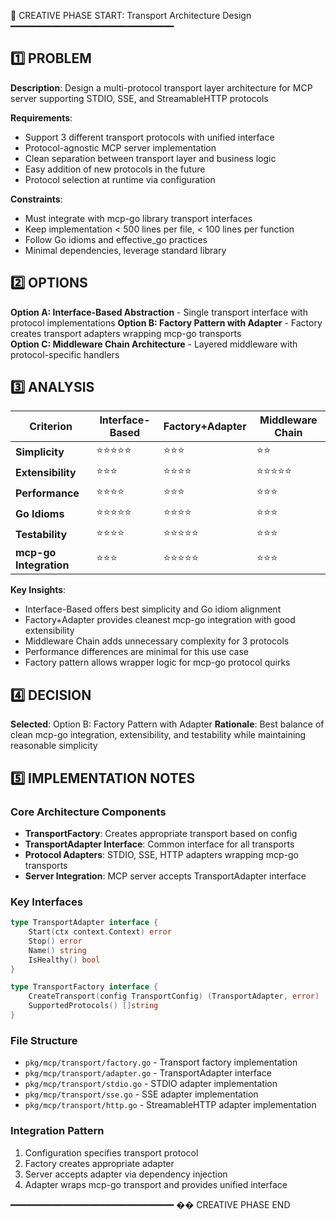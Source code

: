 📌 CREATIVE PHASE START: Transport Architecture Design
━━━━━━━━━━━━━━━━━━━━━━━━━━━━━━━

## 1️⃣ PROBLEM
**Description**: Design a multi-protocol transport layer architecture for MCP server supporting STDIO, SSE, and StreamableHTTP protocols

**Requirements**:
- Support 3 different transport protocols with unified interface
- Protocol-agnostic MCP server implementation
- Clean separation between transport layer and business logic  
- Easy addition of new protocols in the future
- Protocol selection at runtime via configuration

**Constraints**:
- Must integrate with mcp-go library transport interfaces
- Keep implementation < 500 lines per file, < 100 lines per function
- Follow Go idioms and effective_go practices
- Minimal dependencies, leverage standard library

## 2️⃣ OPTIONS

**Option A: Interface-Based Abstraction** - Single transport interface with protocol implementations
**Option B: Factory Pattern with Adapter** - Factory creates transport adapters wrapping mcp-go transports  
**Option C: Middleware Chain Architecture** - Layered middleware with protocol-specific handlers

## 3️⃣ ANALYSIS

| Criterion | Interface-Based | Factory+Adapter | Middleware Chain |
|-----------|----------------|-----------------|------------------|
| **Simplicity** | ⭐⭐⭐⭐⭐ | ⭐⭐⭐ | ⭐⭐ |
| **Extensibility** | ⭐⭐⭐ | ⭐⭐⭐⭐ | ⭐⭐⭐⭐⭐ |
| **Performance** | ⭐⭐⭐⭐ | ⭐⭐⭐ | ⭐⭐⭐ |
| **Go Idioms** | ⭐⭐⭐⭐⭐ | ⭐⭐⭐⭐ | ⭐⭐⭐ |
| **Testability** | ⭐⭐⭐⭐ | ⭐⭐⭐⭐⭐ | ⭐⭐⭐ |
| **mcp-go Integration** | ⭐⭐⭐ | ⭐⭐⭐⭐⭐ | ⭐⭐⭐ |

**Key Insights**:
- Interface-Based offers best simplicity and Go idiom alignment
- Factory+Adapter provides cleanest mcp-go integration with good extensibility
- Middleware Chain adds unnecessary complexity for 3 protocols
- Performance differences are minimal for this use case
- Factory pattern allows wrapper logic for mcp-go protocol quirks

## 4️⃣ DECISION
**Selected**: Option B: Factory Pattern with Adapter
**Rationale**: Best balance of clean mcp-go integration, extensibility, and testability while maintaining reasonable simplicity

## 5️⃣ IMPLEMENTATION NOTES

### Core Architecture Components
- **TransportFactory**: Creates appropriate transport based on config
- **TransportAdapter Interface**: Common interface for all transports
- **Protocol Adapters**: STDIO, SSE, HTTP adapters wrapping mcp-go transports
- **Server Integration**: MCP server accepts TransportAdapter interface

### Key Interfaces
```go
type TransportAdapter interface {
    Start(ctx context.Context) error
    Stop() error
    Name() string
    IsHealthy() bool
}

type TransportFactory interface {
    CreateTransport(config TransportConfig) (TransportAdapter, error)
    SupportedProtocols() []string
}
```

### File Structure
- `pkg/mcp/transport/factory.go` - Transport factory implementation
- `pkg/mcp/transport/adapter.go` - TransportAdapter interface
- `pkg/mcp/transport/stdio.go` - STDIO adapter implementation
- `pkg/mcp/transport/sse.go` - SSE adapter implementation  
- `pkg/mcp/transport/http.go` - StreamableHTTP adapter implementation

### Integration Pattern
1. Configuration specifies transport protocol
2. Factory creates appropriate adapter
3. Server accepts adapter via dependency injection
4. Adapter wraps mcp-go transport and provides unified interface

━━━━━━━━━━━━━━━━━━━━━━━━━━━━━━━
�� CREATIVE PHASE END 